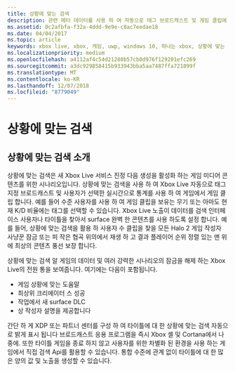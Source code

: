 ```yaml
---
title: 상황에 맞는 검색
description: 관련 메타 데이터를 사용 하 여 자동으로 태그 브로드캐스트 및 게임 클립에 상황에 맞는 검색을 사용 하는 방법을 알아봅니다.
ms.assetid: 0c2afbfa-f32a-4ddd-9e9e-c8ac7eedae18
ms.date: 04/04/2017
ms.topic: article
keywords: xbox live, xbox, 게임, uwp, windows 10, 하나는 xbox, 상황에 맞는 검색, 브로드캐스트, 게임 클립
ms.localizationpriority: medium
ms.openlocfilehash: a4112af4c54d21280b57cb0d976f129201efc269
ms.sourcegitcommit: a3dc929858415b933943bba5aa7487ffa721899f
ms.translationtype: MT
ms.contentlocale: ko-KR
ms.lasthandoff: 12/07/2018
ms.locfileid: "8779049"
---
```

# <a name="contextual-search"></a>상황에 맞는 검색

## <a name="introducing-contextual-search"></a>상황에 맞는 검색 소개
상황에 맞는 검색은 새 Xbox Live 서비스 진정 다음 생성을 활성화 하는 게임 미디어 콘텐츠를 위한 시나리오입니다.  상황에 맞는 검색을 사용 하 여 Xbox Live 자동으로 태그 지정 브로드캐스트 및 사용자가 선택한 실시간으로 통계를 사용 하 여 게임에서 게임 클립 합니다. 예를 들어 수준 사용자를 사용 하 여 게임 클립을 보유는 무기 또는 아마도 현재 K/D 비율에는 태그를 선택할 수 있습니다.  Xbox Live 노출이 데이터를 검색 인터페이스 사용자나 타이틀을 찾아서 surface 완벽 한 콘텐츠를 사용 하도록 설정 합니다.  예를 들어, 상황에 맞는 검색을 활용 하 사용자 수 클립을 찾을 모든 Halo 2 게임 작성자 사냥꾼 잠금 또는 피 작은 협곡 위의에서 재생 하 고 결과 플레이어 순위 정렬 있는 맨 위에 최상의 콘텐츠 풍선 보장 합니다.  

상황에 맞는 검색 알 게임의 데이터 및 여러 강력한 시나리오의 잠금을 해제 하는 Xbox Live의 전원 통을 보여줍니다.  여기에는 다음이 포함됩니다.

* 게임 상황에 맞는 도움말
* 최상위 크리에이터 스 성공
* 작업에서 새 surface DLC
* 상 작성자 설명을 제공합니다

간단 하 게 XDP 또는 파트너 센터를 구성 하 여 타이틀에 대 한 상황에 맞는 검색 자동으로 밝게 표시 됩니다 브로드캐스트 응용 프로그램을 즉시 Xbox 셸 및 Cortana에서 나중에.  또한 타이틀 게임을 종료 하지 않고 사용자를 위한 차별화 된 환경을 사용 하는 게임에서 직접 검색 Api를 활용할 수 있습니다.  통합 수준에 관계 없이 타이틀에 대 한 많은 양의 값 및 노출을 생성할 수 있습니다.
